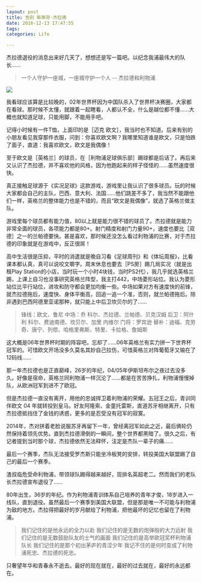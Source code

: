 ```yaml
---
layout: post
title: 告别 斯蒂芬·杰拉德
date: 2016-12-13 17:47:55
tags:
categories: Life

---
```

杰拉德退役的消息出来好几天了，想想还是写一篇吧。以纪念我浦最伟大的队长……

>一个人守护一座城，一座城守护一个人 -- 杰拉德和利物浦

![](/images/steven-gerrard.jpg)

我看球应该算是比较晚的，02年世界杯因为中国队杀入了世界杯决赛圈，大家都在看球。那时候不太懂，就跟着一起瞎看，人都认不全，什么是越位都不懂……大概也就知道足球，只能用脚，不能用手吧。

记得小时候有一件T恤，上面印的是［迈克 欧文］，我当时也不知道。后来有别的小朋友看见我穿那件衣服，问到：你喜欢欧文啊？我哪里知道谁是欧文，只是怕跌了面子，直道：我喜欢欧文，欧文是我偶像！

至于欧文是［英格兰］的球员，在［利物浦足球俱乐部］踢球都是后话了。再后来又认识了杰拉德，并不喜欢他的风格，因为他跑起来的样子怪怪的……虽然速度很快。

真正接触足球源于《实况足球》这款游戏，游戏里让我认识了很多球员。玩的时候大家都会自己的主队，巴西、意大利、法国……他们跳差不多了，我当然不能跟他们一样，英格兰的整体能力也是不错的，而且“欧文是我偶像”，就选了英格兰做主队。

游戏里每个球员都有能力值，80以上就是能力很不错的球员了。杰拉德就是能力非常全面的球员，各项能力都是80+。射门精度和射门力量90+，速度也要比［双德］之一的兰帕德要快。甚是喜欢，那时候还没怎么看过利物浦的比赛，对于杰拉德的印象就是在游戏中，反正很屌！

高中生活很是压抑，平时的消遣就是晚自习看《足球周刊》和《体坛周报》，比看课本都认真，真可以说咬文嚼字。周末休息也要去［PS房］踢几局实况（就是出租Play Station的小店，当时玩一个小时4块钱，当时PS2代），我几乎就选英格兰踢，上课上自习也没事研究英格兰阵型，我主打442，中场菱形站位。我认为菱形站位比平行站位，进攻和防守都会更加均衡一些。中场如果对方有速度快的前锋，就杰拉德拖后，速度快、身体平衡高，回追一追一个准，否则，就兰帕德拖后。除非遇到巴西阿德里亚诺那种，就只能上中后卫坎贝尔的了……

>锋线：欧文、鲁尼
中场：乔 科尔、杰拉德、兰帕德、贝克汉姆
后卫：阿什利 科尔、费迪南德、坎贝尔、加里 内维尔
门将：罗宾逊
替补：迪福、克劳奇、唐宁、列侬、哈格里弗斯、特里、卡拉格、詹姆斯

这大概是06年世界杯时期的阵容吧，忘却了……06年英格兰有实力拼一下世界杯冠军的。可惜欧文开场没多久莫名其妙自己拉伤，可惜英格兰对阵葡萄牙又输在了12码线……

那一年杰拉德也是正直巅峰，26岁的年纪，04/05年伊斯坦布尔之夜过去没多久。好像是宿命，英格兰同利物浦一样沉沦了……都是在苦苦挣扎，利物浦慢慢掉队，从欧洲冠军到进不了欧冠。

但是杰拉德一直没有离开，用他的忠诚捍卫着利物浦的荣耀。五冠王之后，青训同伴欧文 04 年就转投到皇马。好友阿隆索、金童托雷斯，直道苏牙相继离开，只有杰拉德抵挡住了金钱的诱惑，更多的是忍受没有冠军的寂寞。

2014年，杰对拼着老脸说服苏牙再留下一年，曾经离冠军如此之近，最后俩轮仍然保持着领先优势。直到杰拉德滑倒的一瞬间，整个世界都黑暗了。很久之后，有记者提到当时那个球，杰拉德依然无法释怀，注定是杰队一辈子的痛……

最后一个赛季，杰队无法接受罗杰斯只能坐冷板凳的安排，转投美国大联盟踢了自己的最后一个赛季。

渣叔临危受命利物浦，带领球队踢得越来越好，现排名英超老二。然而我们的老队长杰拉德宣布退役了……

80年出生，36岁的年纪。作为利物浦青训体系自己培养的青年才俊，18岁进入一线队，直到退役。虽然最后一个赛季到美国大联盟，但是那是唯一不可能与利物浦为敌的地方。杰拉得把最好的岁月献给了利物浦，把他最坏的记忆也留在了利物浦。

>我们记住的是他永远的全力以赴
我们记住的是无数的炮弹般的大力远射
我们记住的是无数鼓励队友的士气的画面
我们记住的是高举欧冠奖杯利物浦队长
我们记住的是那个初出茅庐的青涩少年
我记不住的是何时变成了利物浦死忠、杰拉德的死忠。

只奢望年华和青春永不逝去。最好的现在就在，最好的过去就在，最好的永远都在。









